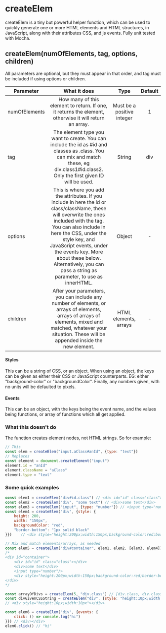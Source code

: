 # createElem
createElem is a tiny but powerful helper function, which can be used to quickly generate one or more HTML elements and HTML structures, in JavaScript, along with their attributes CSS, and js events. Fully unit tested with Mocha.

##  createElem(numOfElements, tag, options, children)
All parameters are optional, but they must appear in that order, and tag must be included if using options or children.

| Parameter | What it does| Type | Default|
| ------------- |:-------------:| :-----:| :-----:| 
| numOfElements | How many of this element to return. If one, it returns the element, otherwise it will return an array. | Must be a positive integer | 1 |
| tag | The element type you want to create. You can include the id as #id and classes as .class. You can mix and match these, eg div.class1#id.class2. Only the first given ID will be used. | String | div |
| options | This is where you add the attributes. If you include in here the id or class/className, these will overwrite the ones included with the tag. You can also include in here the CSS, under the style key, and JavaScript events, under the events key. More about these below. Alternatively, you can pass a string as parameter, to use as innerHTML. | Object | - |
| children | After your parameters, you can include any number of elements, or arrays of elements, arrays of arrays of elements, mixed and matched, whatever your situation. These will be appended inside the new element. | HTML elements, arrays | - |

#### Styles
This can be a string of CSS, or an object. When using an object, the keys can be given as either their CSS or JavaScript counterparts. EG: either "background-color" or "backgroundColor". Finally, any numbers given, with no units will be defaulted  to pixels.

#### Events
This can be an object, with the keys being the event name, and the values being functions, or array of functions which all get applied.

### What this doesn't do
The function creates element nodes, not HTML strings. So for example:
```javascript
// This
const elem = createElem("input.aClass#anId", {type: "text"})
// Replaces
const element = document.createElement("input")
element.id = "anId"
element.className = "aClass"
element.type = "text"
```

### Some quick examples

```javascript
const elem1 = createElem("div#id.class") // <div id="id" class="class"></div>
const elem2 = createElem("div", "some text") // <div>some text</div>
const elem3 = createElem("input", {type: "number"}) // <input type="number"/>
const elem4 = createElem("div", {style: {
    height: 200,
    width: "150px",
    backgroundColor: "red",
    "border-bottom": "1px solid black"
}})    // <div style="height:200px;width:150px;background-color:red;border-bottom:1px solid black"></div>

// Mix and match elements/arrays, as needed
const elem5 = createElem("div#container", elem1, elem2, [elem3, elem4]) 
/*
<div id="container">
    <div id="id" class="class"></div>
    <div>some text</div>
    <input type="number"/>
    <div style="height:200px;width:150px;background-color:red;border-bottom:1px solid black"></div>
</div>
*/

const arrayOfDivs = createElem(5, "div.class") // [div.class, div.class, div.class, div.class, div.class]
const divGivenCSSString = createElem("div", {style: "height:10px;width:10px"}) 
// <div style="height:10px;width:10px"></div>

const elem6 = createElem("div", {events: {
    click: () => console.log("hi")
}}) // <div></div>
elem6.click() // "hi"
```
